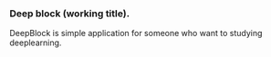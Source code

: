 ### Deep block (working title).

DeepBlock is simple application for someone who want to studying deeplearning.
````
````